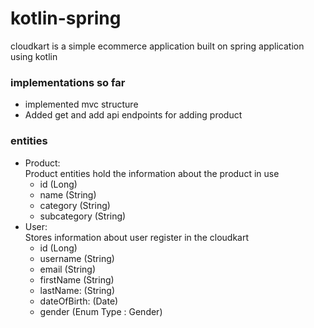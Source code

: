# kotlin-spring
cloudkart is a simple ecommerce application built on spring application using kotlin

### implementations so far
 - implemented mvc structure
 - Added get and add api endpoints for adding product


### entities
 - Product:\
   Product entities hold the information about the product in use
    - id (Long)
    - name (String)
    - category (String)
    - subcategory (String)
 - User:\
   Stores information about user register in the cloudkart
   -  id (Long)
   -  username (String)
   -  email (String)
   -  firstName (String)
   -  lastName: (String)
   -  dateOfBirth: (Date)
   -  gender (Enum Type : Gender)
